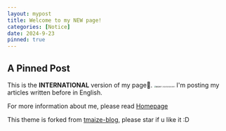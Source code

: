 ```yaml
---
layout: mypost
title: Welcome to my NEW page! 
categories: [Notice]
date: 2024-9-23
pinned: true
---
```


## A Pinned Post
This is the __INTERNATIONAL__ version of my page👏. <img src="https://s1.imagehub.cc/images/2024/12/03/d1ec8964dd2e3b018fd8bae7446af2a1.th.jpg" alt="微信图片 20241203204101" style="zoom:25%;" />
I'm posting my articles written before in English.

For more information about me, please read [Homepage](https://f1yingct.github.io/pages/home.html)

This theme is forked from [tmaize-blog](https://github.com/TMaize/tmaize-blog), please star if u like it :D





